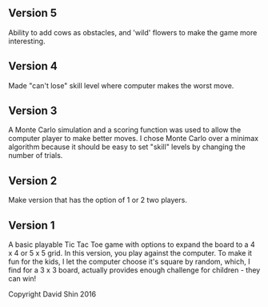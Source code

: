 ## Version 5
Ability to add cows as obstacles, and 'wild' flowers to make the game more interesting.

## Version 4
Made "can't lose" skill level where computer makes the worst move.

## Version 3
A Monte Carlo simulation and a scoring function was used to allow the computer player to make better moves. I chose Monte Carlo over a minimax algorithm because it should be easy to set "skill" levels by changing the number of trials.

## Version 2
Make version that has the option of 1 or 2 two players.

## Version 1
A basic playable Tic Tac Toe game with options to expand the board to a 4 x 4 or 5 x 5 grid.
In this version, you play against the computer.
To make it fun for the kids, I let the computer choose it's square by random, which, I find for a 3 x 3 board, actually provides enough challenge for children - they can win!


Copyright David Shin 2016
